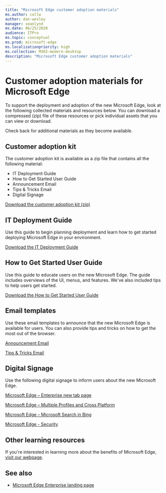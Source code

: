 ```yaml
---
title: "Microsoft Edge customer adoption materials"
ms.author: collw
author: dan-wesley
manager: seanlynd
ms.date: 06/25/2020
audience: ITPro
ms.topic: conceptual
ms.prod: microsoft-edge
ms.localizationpriority: high
ms.collection: M365-modern-desktop
description: "Microsoft Edge customer adoption materials"
---
```


# Customer adoption materials for Microsoft Edge

To support the deployment and adoption of the new Microsoft Edge, look at the following collected materials and resources below. You can download a compressed (zip) file of these resources or pick individual assets that you can view or download.

Check back for additional materials as they become available.

## Customer adoption kit

The customer adoption kit is available as a zip file that contains all the following material:

- IT Deployment Guide
- How to Get Started User Guide
- Announcement Email
- Tips & Tricks Email
- Digital Signage

[Download the customer adoption kit (zip)](https://microsoft.sharepoint.com/teams/CommercialSearchGTM/Shared%20Documents/Forms/AllItems.aspx?id=%2Fteams%2FCommercialSearchGTM%2FShared%20Documents%2FEdge%20GTM%2FContent%2FField%20BOM%2FFinals%2FZipped%20Folder%2FCustomer%20Adoption%20Kit%20%2D%20Microsoft%20Edge%2Ezip&parent=%2Fteams%2FCommercialSearchGTM%2FShared%20Documents%2FEdge%20GTM%2FContent%2FField%20BOM%2FFinals%2FZipped%20Folder&p=true&originalPath=aHR0cHM6Ly9taWNyb3NvZnQuc2hhcmVwb2ludC5jb20vOnU6L3QvQ29tbWVyY2lhbFNlYXJjaEdUTS9FUU5hSFlzNnVxRk1yNUEzUGFDZF90OEJqbHF4WS00RWpwd1N3dzd3ck0tOVNnP3J0aW1lPXl5S1VRVElaMkVn)

## IT Deployment Guide

Use this guide to begin planning deployment and learn how to get started deploying Microsoft Edge in your environment.

[Download the IT Deployment Guide](https://microsoft.sharepoint.com/teams/CommercialSearchGTM/Shared%20Documents/Forms/AllItems.aspx?id=%2Fteams%2FCommercialSearchGTM%2FShared%20Documents%2FEdge%20GTM%2FContent%2FField%20BOM%2FFinals%2FGuides%2FDeployment%2FEdge%5FDeployment%5FGuide%5FFinal%5FDelivery%2Fedge%5FDeploymentGuide%5FFinal%2FCommercial%20Deployment%20Guide%20%2D%20Microsoft%20Edge%2Epdf&parent=%2Fteams%2FCommercialSearchGTM%2FShared%20Documents%2FEdge%20GTM%2FContent%2FField%20BOM%2FFinals%2FGuides%2FDeployment%2FEdge%5FDeployment%5FGuide%5FFinal%5FDelivery%2Fedge%5FDeploymentGuide%5FFinal&p=true&originalPath=aHR0cHM6Ly9taWNyb3NvZnQuc2hhcmVwb2ludC5jb20vOmI6L3QvQ29tbWVyY2lhbFNlYXJjaEdUTS9FWDhGVzUxZDVBbERrZnFKOGZwQVpvWUJsa25hM2g1OExDZ2s3NXkwN3JvUWZRP3J0aW1lPVMyLUExRElaMkVn)

## How to Get Started User Guide

Use this guide to educate users on the new Microsoft Edge. The guide includes overviews of the UI, menus, and features. We've also included tips to help users get started.

[Download the How to Get Started User Guide](https://microsoft.sharepoint.com/teams/CommercialSearchGTM/Shared%20Documents/Forms/AllItems.aspx?id=%2Fteams%2FCommercialSearchGTM%2FShared%20Documents%2FEdge%20GTM%2FContent%2FField%20BOM%2FFinals%2FGuides%2FEnd%20User%2FMicrosoft%20Edge%5FHow%20To%20Get%20Started%5FUser%20Guide%2Epdf&parent=%2Fteams%2FCommercialSearchGTM%2FShared%20Documents%2FEdge%20GTM%2FContent%2FField%20BOM%2FFinals%2FGuides%2FEnd%20User&p=true&originalPath=aHR0cHM6Ly9taWNyb3NvZnQuc2hhcmVwb2ludC5jb20vOmI6L3QvQ29tbWVyY2lhbFNlYXJjaEdUTS9FZExJaVQ4dFVSQkpoSDBxOU1WZzlDOEJvMVNDR2hKbkpLUWVLdFZzbmJWSXNnP3J0aW1lPTNzdzJQRE1aMkVn)

## Email templates

Use these email templates to announce that the new Microsoft Edge is available for users. You can also provide tips and tricks on how to get the most out of the browser.

[Announcement Email](https://microsoft.sharepoint.com/teams/CommercialSearchGTM/Shared%20Documents/Forms/AllItems.aspx?id=%2Fteams%2FCommercialSearchGTM%2FShared%20Documents%2FEdge%20GTM%2FContent%2FField%20BOM%2FFinals%2FEnd%20User%20Adoption%20Kit%2FEmails%2FCommercial%2FCommercial%20Announcement%20Email%20%2D%20Microsoft%20Edge%2Eoft&parent=%2Fteams%2FCommercialSearchGTM%2FShared%20Documents%2FEdge%20GTM%2FContent%2FField%20BOM%2FFinals%2FEnd%20User%20Adoption%20Kit%2FEmails%2FCommercial&p=true&originalPath=aHR0cHM6Ly9taWNyb3NvZnQuc2hhcmVwb2ludC5jb20vOnU6L3QvQ29tbWVyY2lhbFNlYXJjaEdUTS9FUWRXYVhDV0tMTk9za2tBdjBXeVBhZ0JzeG1FZlpYYktueEhiVXhKYUVRUFh3P3J0aW1lPXJxRjkxVGNaMkVn)

[Tips & Tricks Email](https://microsoft.sharepoint.com/:u:/t/CommercialSearchGTM/ETwzH5uvQ55MqQ-Rv-F64bABChfLaa056by1Y6myGJhTzg?e=hmFNGl)

## Digital Signage

Use the following digital signage to inform users about the new Microsoft Edge.

[Microsoft Edge – Enterprise new tab page](https://microsoft.sharepoint.com/teams/CommercialSearchGTM/Shared%20Documents/Forms/AllItems.aspx?id=%2Fteams%2FCommercialSearchGTM%2FShared%20Documents%2FEdge%20GTM%2FContent%2FField%20BOM%2FFinals%2FEnd%20User%20Adoption%20Kit%2FPosters%2FCommercial%5FPosters%2FPDFs%2FMicrosoft%20Edge%20Digital%20Signage%20%2D%20Enterprise%20New%20Tab%20Page%2Epdf&parent=%2Fteams%2FCommercialSearchGTM%2FShared%20Documents%2FEdge%20GTM%2FContent%2FField%20BOM%2FFinals%2FEnd%20User%20Adoption%20Kit%2FPosters%2FCommercial%5FPosters%2FPDFs&p=true&originalPath=aHR0cHM6Ly9taWNyb3NvZnQuc2hhcmVwb2ludC5jb20vOmI6L3QvQ29tbWVyY2lhbFNlYXJjaEdUTS9FWHNKN1haNWRydEt1X01ZcWlZeGxsY0JIS0FjcHN6MjVCVFVxMG52QmNrbUtBP3J0aW1lPTNBN2pQVGtaMkVn)

[Microsoft Edge – Multiple Profiles and Cross Platform](https://microsoft.sharepoint.com/teams/CommercialSearchGTM/Shared%20Documents/Forms/AllItems.aspx?id=%2Fteams%2FCommercialSearchGTM%2FShared%20Documents%2FEdge%20GTM%2FContent%2FField%20BOM%2FFinals%2FEnd%20User%20Adoption%20Kit%2FPosters%2FCommercial%5FPosters%2FPDFs%2FMicrosoft%20Edge%20Digital%20Signage%20%2D%20Multiple%20Profiles%20and%20Cross%20Platform%2Epdf&parent=%2Fteams%2FCommercialSearchGTM%2FShared%20Documents%2FEdge%20GTM%2FContent%2FField%20BOM%2FFinals%2FEnd%20User%20Adoption%20Kit%2FPosters%2FCommercial%5FPosters%2FPDFs&p=true&originalPath=aHR0cHM6Ly9taWNyb3NvZnQuc2hhcmVwb2ludC5jb20vOmI6L3QvQ29tbWVyY2lhbFNlYXJjaEdUTS9FVzhVYnVNUDlkRkJyMHBHaVM2T3RkSUJGbldiazViby1iVFR0dGJRVHhQQ0VBP3J0aW1lPXFkSG9YRGtaMkVn)

[Microsoft Edge – Microsoft Search in Bing](https://microsoft.sharepoint.com/teams/CommercialSearchGTM/Shared%20Documents/Forms/AllItems.aspx?id=%2Fteams%2FCommercialSearchGTM%2FShared%20Documents%2FEdge%20GTM%2FContent%2FField%20BOM%2FFinals%2FEnd%20User%20Adoption%20Kit%2FPosters%2FCommercial%5FPosters%2FPDFs%2FMicrosoft%20Edge%20Digital%20Signage%20%2D%20Microsoft%20Search%20in%20Bing%2Epdf&parent=%2Fteams%2FCommercialSearchGTM%2FShared%20Documents%2FEdge%20GTM%2FContent%2FField%20BOM%2FFinals%2FEnd%20User%20Adoption%20Kit%2FPosters%2FCommercial%5FPosters%2FPDFs&p=true&originalPath=aHR0cHM6Ly9taWNyb3NvZnQuc2hhcmVwb2ludC5jb20vOmI6L3QvQ29tbWVyY2lhbFNlYXJjaEdUTS9FYlNmNG5NZ1A0QkltNEdFM084aVlMWUJXS2VHQWVaVkg5YkhTVmJsakdaNGNBP3J0aW1lPWgzQUpmemtaMkVn)

[Microsoft Edge - Security](https://microsoft.sharepoint.com/teams/CommercialSearchGTM/Shared%20Documents/Forms/AllItems.aspx?id=%2Fteams%2FCommercialSearchGTM%2FShared%20Documents%2FEdge%20GTM%2FContent%2FField%20BOM%2FFinals%2FEnd%20User%20Adoption%20Kit%2FPosters%2FCommercial%5FPosters%2FPDFs%2FMicrosoft%20Edge%20Digital%20Signage%20%2D%20Security%2Epdf&parent=%2Fteams%2FCommercialSearchGTM%2FShared%20Documents%2FEdge%20GTM%2FContent%2FField%20BOM%2FFinals%2FEnd%20User%20Adoption%20Kit%2FPosters%2FCommercial%5FPosters%2FPDFs&p=true&originalPath=aHR0cHM6Ly9taWNyb3NvZnQuc2hhcmVwb2ludC5jb20vOmI6L3QvQ29tbWVyY2lhbFNlYXJjaEdUTS9FY1I2RzlBWTdLVkFyRDdvQWJuWTBORUJHZXBvd0JCUG1qRXVaNjhaSll1aW1BP3J0aW1lPXFrR2tvamtaMkVn)

## Other learning resources

If you're interested in learning more about the benefits of Microsoft Edge, [visit our webpage](https://www.microsoft.com/edge/business).

## See also

- [Microsoft Edge Enterprise landing page](https://aka.ms/EdgeEnterprise)
